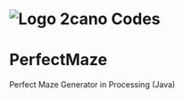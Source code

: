 # ![Logo][logo] 2cano Codes
[logo]: http://images.2cano.tech/Logos/2CANO%20%28Black%29%28Icon%29.png

# PerfectMaze
Perfect Maze Generator in Processing (Java)
